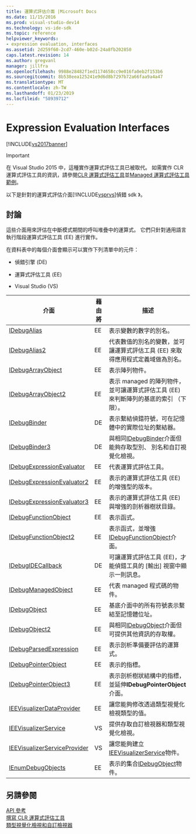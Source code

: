 ```yaml
---
title: 運算式評估介面 |Microsoft Docs
ms.date: 11/15/2016
ms.prod: visual-studio-dev14
ms.technology: vs-ide-sdk
ms.topic: reference
helpviewer_keywords:
- expression evaluation, interfaces
ms.assetid: 2d259f60-2cd7-460e-b02d-24a8fb202850
caps.latest.revision: 14
ms.author: gregvanl
manager: jillfra
ms.openlocfilehash: 9988e28482f1ed1174658cc9e016fa0eb2f153b6
ms.sourcegitcommit: 8b538eea125241e9d6d8b7297b72a66faa9a4a47
ms.translationtype: MT
ms.contentlocale: zh-TW
ms.lasthandoff: 01/23/2019
ms.locfileid: "58939712"
---
```

# <a name="expression-evaluation-interfaces"></a>Expression Evaluation Interfaces
[!INCLUDE[vs2017banner](../../../includes/vs2017banner.md)]

> [!IMPORTANT]
>  在 Visual Studio 2015 中，這種實作運算式評估工具已被取代。 如需實作 CLR 運算式評估工具的資訊，請參閱[CLR 運算式評估工具](https://github.com/Microsoft/ConcordExtensibilitySamples/wiki/CLR-Expression-Evaluators)並[Managed 運算式評估工具範例](https://github.com/Microsoft/ConcordExtensibilitySamples/wiki/Managed-Expression-Evaluator-Sample)。  
  
 以下是針對的運算式評估介面[!INCLUDE[vsprvs](../../../includes/vsprvs-md.md)]偵錯 sdk 》。  
  
## <a name="discussion"></a>討論  
 這些介面用來評估在中斷模式期間的呼叫堆疊中的運算式。 它們只針對通用語言執行階段運算式評估工具 (EE) 進行實作。  
  
 在資料表中的每個介面會顯示可以實作下列清單中的元件：  
  
-   偵錯引擎 (DE)  
  
-   運算式評估工具 (EE)  
  
-   Visual Studio (VS)  
  
|介面|藉由將|描述|  
|---------------|--------------------|-----------------|  
|[IDebugAlias](../../../extensibility/debugger/reference/idebugalias.md)|EE|表示變數的數字的別名。|  
|[IDebugAlias2](../../../extensibility/debugger/reference/idebugalias2.md)|EE|代表數值的別名的變數，並可讓運算式評估工具 (EE) 來取得應用程式定義域做為別名。|  
|[IDebugArrayObject](../../../extensibility/debugger/reference/idebugarrayobject.md)|EE|表示陣列物件。|  
|[IDebugArrayObject2](../../../extensibility/debugger/reference/idebugarrayobject2.md)|EE|表示 managed 的陣列物件，並可讓運算式評估工具 (EE) 來判斷陣列的基底的索引 （下限）。|  
|[IDebugBinder](../../../extensibility/debugger/reference/idebugbinder.md)|DE|表示繫結偵錯符號，可在記憶體中的實際位址的繫結器。|  
|[IDebugBinder3](../../../extensibility/debugger/reference/idebugbinder3.md)|DE|與相同[IDebugBinder](../../../extensibility/debugger/reference/idebugbinder.md)介面但能夠存取型別、 別名和自訂視覺化檢視。|  
|[IDebugExpressionEvaluator](../../../extensibility/debugger/reference/idebugexpressionevaluator.md)|EE|代表運算式評估工具。|  
|[IDebugExpressionEvaluator2](../../../extensibility/debugger/reference/idebugexpressionevaluator2.md)|EE|表示的運算式評估工具 (EE) 的增強型的版本。|  
|[IDebugExpressionEvaluator3](../../../extensibility/debugger/reference/idebugexpressionevaluator3.md)|EE|表示的運算式評估工具 (EE) 與增強的剖析器樹狀目錄。|  
|[IDebugFunctionObject](../../../extensibility/debugger/reference/idebugfunctionobject.md)|EE|表示函式。|  
|[IDebugFunctionObject2](../../../extensibility/debugger/reference/idebugfunctionobject2.md)|EE|表示函式，並增強[IDebugFunctionObject](../../../extensibility/debugger/reference/idebugfunctionobject.md)介面。|  
|[IDebugIDECallback](../../../extensibility/debugger/reference/idebugidecallback.md)|DE|可讓運算式評估工具 (EE)，才能偵錯工具的 [輸出] 視窗中顯示一則訊息。|  
|[IDebugManagedObject](../../../extensibility/debugger/reference/idebugmanagedobject.md)|EE|代表 managed 程式碼的物件。|  
|[IDebugObject](../../../extensibility/debugger/reference/idebugobject.md)|EE|基底介面中的所有符號表示繫結至記憶體位址。|  
|[IDebugObject2](../../../extensibility/debugger/reference/idebugobject2.md)|EE|與相同[IDebugObject](../../../extensibility/debugger/reference/idebugobject.md)介面但可提供其他資訊的存取權。|  
|[IDebugParsedExpression](../../../extensibility/debugger/reference/idebugparsedexpression.md)|EE|表示剖析準備要評估的運算式。|  
|[IDebugPointerObject](../../../extensibility/debugger/reference/idebugpointerobject.md)|EE|表示的指標。|  
|[IDebugPointerObject3](../../../extensibility/debugger/reference/idebugpointerobject3.md)|EE|表示剖析樹狀結構中的指標，並延伸**IDebugPointerObject**介面。|  
|[IEEVisualizerDataProvider](../../../extensibility/debugger/reference/ieevisualizerdataprovider.md)|EE|讓您能夠修改透過類型視覺化檢視類型的值。|  
|[IEEVisualizerService](../../../extensibility/debugger/reference/ieevisualizerservice.md)|VS|提供存取自訂檢視器和類型視覺化檢視。|  
|[IEEVisualizerServiceProvider](../../../extensibility/debugger/reference/ieevisualizerserviceprovider.md)|VS|讓您能夠建立[IEEVisualizerService](../../../extensibility/debugger/reference/ieevisualizerservice.md)物件。|  
|[IEnumDebugObjects](../../../extensibility/debugger/reference/ienumdebugobjects.md)|EE|表示的集合[IDebugObject](../../../extensibility/debugger/reference/idebugobject.md)物件。|  
  
## <a name="see-also"></a>另請參閱  
 [API 參考](../../../extensibility/debugger/reference/api-reference-visual-studio-debugging.md)   
 [撰寫 CLR 運算式評估工具](../../../extensibility/debugger/writing-a-common-language-runtime-expression-evaluator.md)   
 [類型視覺化檢視和自訂檢視器](../../../extensibility/debugger/type-visualizer-and-custom-viewer.md)
